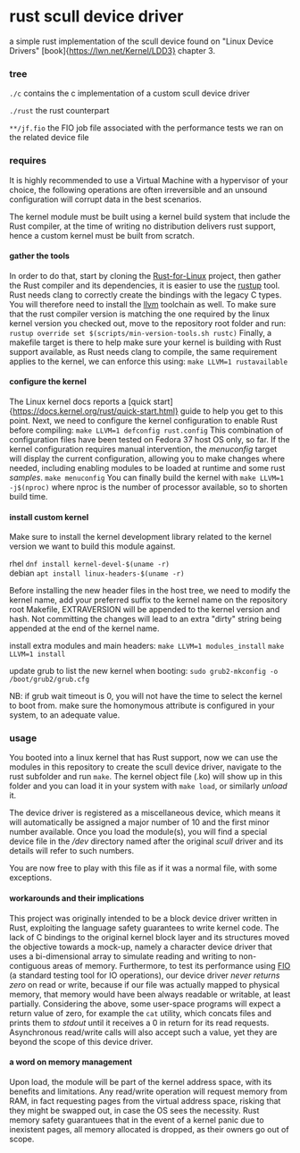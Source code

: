 # rust scull device driver
a simple rust implementation of the scull device found on "Linux Device Drivers" [book]{https://lwn.net/Kernel/LDD3} chapter 3.

### tree
`./c`
contains the c implementation of a custom scull device driver

`./rust`
the rust counterpart

`**/jf.fio`
the FIO job file associated with the performance tests we ran on the related device file

### requires
It is highly recommended to use a Virtual Machine with a hypervisor of your choice, the following
operations are often irreversible and an unsound configuration will corrupt data in the best scenarios.

The kernel module must be built using a kernel build system that include the Rust compiler,
at the time of writing no distribution delivers rust support, hence a custom kernel must be
built from scratch.

#### gather the tools
In order to do that, start by cloning the [Rust-for-Linux](https://github.com/Rust-for-Linux/linux)
project, then gather the Rust compiler and its dependencies, it is easier to use the [rustup](https://www.rust-lang.org/tools/install) tool.
Rust needs clang to correctly create the bindings with the legacy C types.
You will therefore need to install the [llvm](https://llvm.org/docs/GettingStarted.html) toolchain as well.
To make sure that the rust compiler version is matching the one required by the linux kernel version you checked out, move to the repository root folder and run:
`rustup override set $(scripts/min-version-tools.sh rustc)`
Finally, a makefile target is there to help make sure your kernel is building with Rust support
available, as Rust needs clang to compile, the same requirement applies to the kernel, we can enforce this using:
`make LLVM=1 rustavailable`

#### configure the kernel
The Linux kernel docs reports a [quick start]{https://docs.kernel.org/rust/quick-start.html} guide to help you get to this point.
Next, we need to configure the kernel configuration to enable Rust before compiling:
`make LLVM=1 defconfig rust.config`
This combination of configuration files have been tested on Fedora 37 host OS only, so far.
If the kernel configuration requires manual intervention, the *menuconfig* target will display
the current configuration, allowing you to make changes where needed, including enabling modules
to be loaded at runtime and some rust *samples*.
`make menuconfig`
You can finally build the kernel with `make LLVM=1 -j$(nproc)` where nproc is the number of processor available, so to shorten build time.

#### install custom kernel
Make sure to install the kernel development library related to the kernel version we want to build this module against.

rhel `dnf install kernel-devel-$(uname -r)` \
debian `apt install linux-headers-$(uname -r)`

Before installing the new header files in the host tree, we need to modify the kernel name, 
add your preferred suffix to the kernel name on the repository root Makefile, EXTRAVERSION
will be appended to the kernel version and hash. Not committing the changes will lead to an
extra "dirty" string being appended at the end of the kernel name.

install extra modules and main headers:
`make LLVM=1 modules_install`
`make LLVM=1 install`

update grub to list the new kernel when booting:
`sudo grub2-mkconfig -o /boot/grub2/grub.cfg`

NB: if grub wait timeout is 0, you will not have the time to select the kernel to boot from.
make sure the homonymous attribute is configured in your system, to an adequate value.

### usage

You booted into a linux kernel that has Rust support, now we can use the modules in this repository
to create the scull device driver, navigate to the rust subfolder and run `make`.
The kernel object file (.ko) will show up in this folder and you can load it in your 
system with `make load`, or similarly *unload* it.

The device driver is registered as a miscellaneous device, which means it will automatically
be assigned a major number of 10 and the first minor number available. Once you load the
module(s), you will find a special device file in the _/dev_ directory named after the 
original *scull* driver and its details will refer to such numbers.

You are now free to play with this file as if it was a normal file, with some exceptions.

#### workarounds and their implications
This project was originally intended to be a block device driver written in Rust, exploiting
the language safety guarantees to write kernel code. The lack of C bindings to the original 
kernel block layer and its structures moved the objective towards a mock-up, namely a character
device driver that uses a bi-dimensional array to simulate reading and writing to non-contiguous
areas of memory. Furthermore, to test its performance using [FIO](https://fio.readthedocs.io/en/latest/) (a standard testing tool
for IO operations), our device driver *never returns zero* on read or write, because if our
file was actually mapped to physical memory, that memory would have been always readable or
writable, at least partially.
Considering the above, some user-space programs will expect a return value of zero, for example
the `cat` utility, which concats files and prints them to _stdout_ until it receives a 0 in
return for its read requests. Asynchronous read/write calls will also accept such a value,
yet they are beyond the scope of this device driver.

#### a word on memory management
Upon load, the module will be part of the kernel address space, with its benefits and 
limitations.
Any read/write operation will request memory from RAM, in fact requesting pages from 
the virtual address space, risking that they might be swapped out, in case the OS sees 
the necessity. Rust memory safety guarantuees that in the event of a kernel panic
due to inexistent pages, all memory allocated is dropped, as their owners go out of scope.
